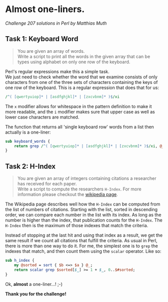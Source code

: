 # Almost one-liners.
*Challenge 207 solutions in Perl by Matthias Muth*

## Task 1: Keyboard Word

> You are given an array of words.<br/>
> Write a script to print all the words in the given array that can be types
using alphabet on only one row of the keyboard.

Perl's regular expressions make this a simple task.<br/>
We just need to check whether the word that we examine consists of only
characters from one of the three sets of characters containing the keys of one
row of the keyboard. This is a regular expression that does that for us:
```perl
/^( [qwertyuiop]* | [asdfghjkl]* | [zxcvbnm]* )$/xi
```
The `x` modifier allows for whitespace in the pattern definition to make it
more readable,
and the `i` modifier makes sure that upper case as well as lower case
characters are matched.

The function that returns all 'single keyboard row' words from a list then
actually is a one-liner:
```perl
sub keyboard_words {
    return grep /^( [qwertyuiop]* | [asdfghjkl]* | [zxcvbnm]* )$/xi, @_;
}
```

## Task 2: H-Index

>You are given an array of integers containing citations a researcher has
received for each paper.<br/>
>Write a script to compute the researchers `H-Index`. For more information please checkout the [wikipedia page](https://en.wikipedia.org/wiki/H-index).

The Wikipedia page describes well how the `H-Index` can be computed from the
list of numbers of citations.
Starting with the list, sorted in descending order,
we can compare each number in the list with its index.
As long as the number is higher than the index, that publication counts for
the `H-Index`.
The `H-Index` then is the maximum of those indexes that match the criteria.

Instead of stopping at the last hit and using that index as a result,
we get the same result if we count all citations that fulfill the criteria.
As usual in Perl, there is more than one way to do it.
For me, the simplest one is to `grep` the indexes that match,
and then count them using the `scalar` operator. Like so:
```perl
sub h_index {
    my @sorted = sort { $b <=> $a } @_;
    return scalar grep $sorted[$_] >= 1 + $_, 0..$#sorted;
}
```

Ok, **almost** a one-liner...! ;-)


**Thank you for the challenge!**

